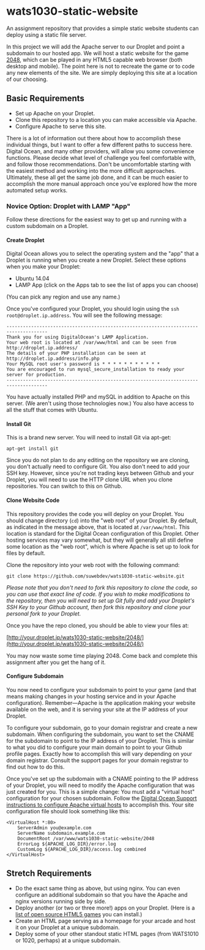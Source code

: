 # wats1030-static-website
An assignment repository that provides a simple static website students can deploy using a static file server.

In this project we will add the Apache server to our Droplet and point a subdomain to our hosted app. We will host a static website for the game [2048](https://github.com/gabrielecirulli/2048), which can be played in any HTML5 capable web browser (both desktop and mobile). The point here is not to recreate the game or to code any new elements of the site. We are simply deploying this site at a location of our choosing.

## Basic Requirements

* Set up Apache on your Droplet.
* Clone this repository to a location you can make accessible via Apache.
* Configure Apache to serve this site.

There is a lot of information out there about how to accomplish these individual things, but I want to offer a few different paths to success here. Digital Ocean, and many other providers, will allow you some convenience functions. Please decide what level of challenge you feel comfortable with, and follow those recommendations. Don't be uncomfortable starting with the easiest method and working into the more difficult approaches. Ultimately, these all get the same job done, and it can be much easier to accomplish the more manual approach once you've explored how the more automated setup works.

### Novice Option: Droplet with LAMP "App"
Follow these directions for the easiest way to get up and running with a custom subdomain on a Droplet. 

#### Create Droplet
Digital Ocean allows you to select the operating system and the "app" that a Droplet is running when you create a new Droplet. Select these options when you make your Droplet:

* Ubuntu 14.04
* LAMP App (click on the Apps tab to see the list of apps you can choose)

(You can pick any region and use any name.)

Once you've configured your Droplet, you should login using the `ssh root@droplet.ip.address`. You will see the following message:

```
-------------------------------------------------------------------------------------
Thank you for using DigitalOcean's LAMP Application.
Your web root is located at /var/www/html and can be seen from http://droplet.ip.address/
The details of your PHP installation can be seen at http://droplet.ip.address/info.php
Your MySQL root user's password is * * * * * * * * * * *
You are encouraged to run mysql_secure_installation to ready your server for production.
-------------------------------------------------------------------------------------
```

You have actually installed PHP and mySQL in addition to Apache on this server. (We aren't using those technologies now.) You also have access to all the stuff that comes with Ubuntu.

#### Install Git
This is a brand new server. You will need to install Git via apt-get:

`apt-get install git`

Since you do not plan to do any editing on the repository we are cloning, you don't actually need to configure Git. You also don't need to add your SSH key. However, since you're not trading keys between Github and your Droplet, you will need to use the HTTP clone URL when you clone repositories. You can switch to this on Github.

#### Clone Website Code
This repository provides the code you will deploy on your Droplet. You should change directory (`cd`) into the "web root" of your Droplet. By default, as indicated in the message above, that is located at `/var/www/html`. This location is standard for the Digital Ocean configuration of this Droplet. Other hosting services may vary somewhat, but they will generally all still define some location as the "web root", which is where Apache is set up to look for files by default.

Clone the repository into your web root with the following command:

`git clone https://github.com/suwebdev/wats1030-static-website.git`

*Please note that you don't need to fork this repository to clone the code, so you can use that exact line of code. If you wish to make modifications to the repository, then you will need to set up Git fully and add your Droplet's SSH Key to your Github account, then fork this repository and clone your personal fork to your Droplet.*

Once you have the repo cloned, you should be able to view your files at:

[http://your.droplet.ip/wats1030-static-website/2048/](http://your.droplet.ip/wats1030-static-website/2048/)

You may now waste some time playing 2048. Come back and complete this assignment after you get the hang of it.

#### Configure Subdomain
You now need to configure your subdomain to point to your game (and that means making changes in your hosting service and in your Apache configuration). Remember&mdash;Apache is the application making your website available on the web, and it is serving your site at the IP address of your Droplet. 

To configure your subdomain, go to your domain registrar and create a new subdomain. When configuring the subdomain, you want to set the CNAME for the subdomain to point to the IP address of your Droplet. This is similar to what you did to configure your main domain to point to your Github profile pages. Exactly how to accomplish this will vary depending on your domain registrar. Consult the support pages for your domain registrar to find out how to do this.

Once you've set up the subdomain with a CNAME pointing to the IP address of your Droplet, you will need to modify the Apache configuration that was just created for you. This is a simple change: You must add a "virtual host" configuration for your chosen subdomain. Follow the [Digital Ocean Support instructions to configure Apache virtual hosts](https://www.digitalocean.com/community/tutorials/how-to-set-up-apache-virtual-hosts-on-ubuntu-14-04-lts/#step-four-—-create-new-virtual-host-files) to accomplish this. Your site configuration file should look something like this:

```
<VirtualHost *:80>
    ServerAdmin you@example.com
    ServerName subdomain.example.com
    DocumentRoot /var/www/wats1030-static-website/2048
    ErrorLog ${APACHE_LOG_DIR}/error.log
    CustomLog ${APACHE_LOG_DIR}/access.log combined
</VirtualHost>
```

## Stretch Requirements

* Do the exact same thing as above, but using nginx. You can even configure an additional subdomain so that you have the Apache and nginx versions running side by side.
* Deploy another (or two or three more!) apps on your Droplet. (Here is a [list of open source HTML5 games](https://github.com/leereilly/games) you can install.)
* Create an HTML page serving as a homepage for your arcade and host it on your Droplet at a unique subdomain.
* Deploy some of your other standout static HTML pages (from WATS1010 or 1020, perhaps) at a unique subdomain.
